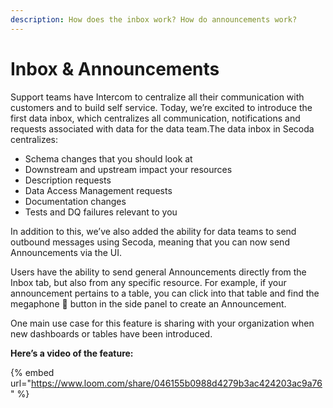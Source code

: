 ```yaml
---
description: How does the inbox work? How do announcements work?
---
```


# Inbox & Announcements

Support teams have Intercom to centralize all their communication with customers and to build self service. Today, we’re excited to introduce the first data inbox, which centralizes all communication, notifications and requests associated with data for the data team.The data inbox in Secoda centralizes:

* Schema changes that you should look at
* Downstream and upstream impact your resources
* Description requests
* Data Access Management requests
* Documentation changes
* Tests and DQ failures relevant to you

In addition to this, we’ve also added the ability for data teams to send outbound messages using Secoda, meaning that you can now send Announcements via the UI.&#x20;

Users have the ability to send general Announcements directly from the Inbox tab, but also from any specific resource. For example, if your announcement pertains to a table, you can click into that table and find the megaphone :mega: button in the side panel to create an Announcement.

One main use case for this feature is sharing with your organization when new dashboards or tables have been introduced.&#x20;

**Here’s a video of the feature:**&#x20;

{% embed url="https://www.loom.com/share/046155b0988d4279b3ac424203ac9a76" %}
